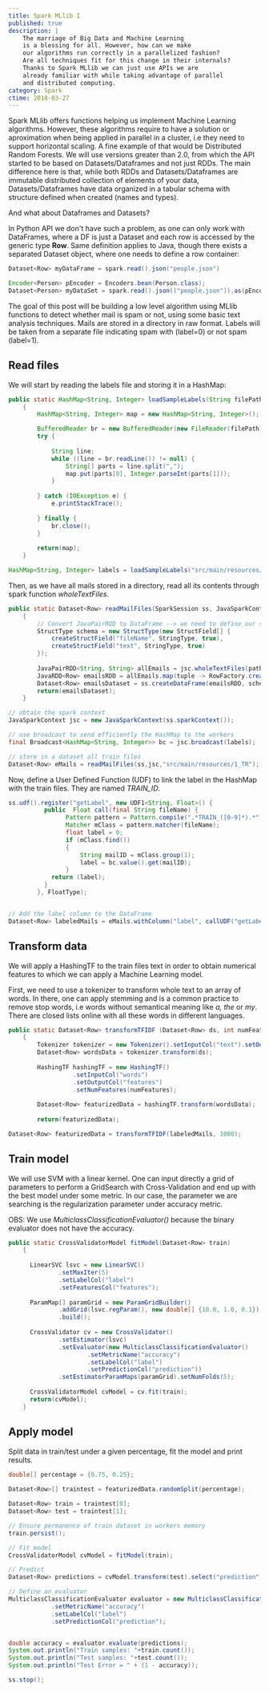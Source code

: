 ```yaml
---
title: Spark MLlib I
published: true
description: |
    The marriage of Big Data and Machine Learning
    is a blessing for all. However, how can we make
    our algorithms run correctly in a parallelized fashion?
    Are all techniques fit for this change in their internals?
    Thanks to Spark MLlib we can just use APIs we are
    already familiar with while taking advantage of parallel
    and distributed computing.
category: Spark
ctime: 2018-03-27
---
```


Spark MLlib offers functions helping us implement Machine Learning algorithms. However, these algorithms require to have a solution or aproximation when being applied in parallel in a cluster, i.e they need to support horizontal scaling. A fine example of that would be Distributed Random Forests. We will use versions greater than 2.0, from which the API started to be based on Datasets/Dataframes and not just RDDs. The main difference here is that, while both RDDs and Datasets/Dataframes are immutable distributed collection of elements of your data, Datasets/Dataframes have data organized in a tabular schema with structure defined when created (names and types).

And what about Dataframes and Datasets?

In Python API we don't have such a problem, as one can only work with DataFrames, where a DF is just a Dataset and each row is accessed by the generic type **Row**. Same definition applies to Java, though there exists a separated Dataset object, where one needs to define a row container:

```java
Dataset<Row> myDataFrame = spark.read().json("people.json")

Encoder<Person> pEncoder = Encoders.bean(Person.class);
Dataset<Person> myDataSet = spark.read().json(("people.json")).as(pEncoder);
```

The goal of this post will be building a low level algorithm using MLlib functions to detect whether mail is spam or not, using some basic text analysis techniques. Mails are stored in a directory in raw format. Labels will be taken from a separate file indicating spam with (label=0) or not spam (label=1).

## Read files

We will start by reading the labels file and storing it in a HashMap:

```java
public static HashMap<String, Integer> loadSampleLabels(String filePath) throws IOException
	{
		HashMap<String, Integer> map = new HashMap<String, Integer>();

		BufferedReader br = new BufferedReader(new FileReader(filePath));
		try {
			
		    String line;
		    while ((line = br.readLine()) != null) {
		    	String[] parts = line.split(",");
		    	map.put(parts[0], Integer.parseInt(parts[1]));
		    }
		    
		} catch (IOException e) {
			e.printStackTrace();
			
		} finally {
		    br.close();
		}
		
		return(map);
	}
```

```java
HashMap<String, Integer> labels = loadSampleLabels("src/main/resources/1_spam-mail.tr.label");
```

Then, as we have all mails stored in a directory, read all its contents through spark function *wholeTextFiles*.

```java
public static Dataset<Row> readMailFiles(SparkSession ss, JavaSparkContext jsc, String path)
	{
		// Convert JavaPairRDD to DataFrame --> we need to define our schema.
		StructType schema = new StructType(new StructField[] {
			createStructField("fileName", StringType, true),
			createStructField("text", StringType, true)
		});
		
		JavaPairRDD<String, String> allEmails = jsc.wholeTextFiles(path);
		JavaRDD<Row> emailsRDD = allEmails.map(tuple -> RowFactory.create(tuple._1(), tuple._2()));
		Dataset<Row> emailsDataset = ss.createDataFrame(emailsRDD, schema);
		return(emailsDataset);
	}
```

```java
// obtain the spark context
JavaSparkContext jsc = new JavaSparkContext(ss.sparkContext());

// use broadcast to send efficiently the HashMap to the workers
final Broadcast<HashMap<String, Integer>> bc = jsc.broadcast(labels);

// store in a dataset all train files
Dataset<Row> eMails = readMailFiles(ss,jsc,"src/main/resources/1_TR");
```

Now, define a User Defined Function (UDF) to link the label in the HashMap with the train files. They are named *TRAIN_ID*. 
```java
ss.udf().register("getLabel", new UDF1<String, Float>() {
	      public  Float call(final String fileName) {
	    	    Pattern pattern = Pattern.compile(".*TRAIN_([0-9]*).*");
				Matcher mClass = pattern.matcher(fileName);
				float label = 0;
				if (mClass.find())
	            {
	            	String mailID = mClass.group(1);
	            	label = bc.value().get(mailID);
	            }
	        return (label);
	      }
	    }, FloatType);	 	


// Add the label column to the DataFrame
Dataset<Row> labeledMails = eMails.withColumn("label", callUDF("getLabel", eMails.col("fileName")));
```

## Transform data

We will apply a HashingTF to the train files text in order to obtain numerical features to which we can apply a Machine Learning model. 

First, we need to use a tokenizer to transform whole text to an array of words. In there, one can apply stemming and is a common practice to remove stop words, i.e words without semantical meaning like *a, the* or  *my*. There are closed lists online with all these words in different languages.

```java
public static Dataset<Row> transformTFIDF (Dataset<Row> ds, int numFeatures)
	{
		Tokenizer tokenizer = new Tokenizer().setInputCol("text").setOutputCol("words");
		Dataset<Row> wordsData = tokenizer.transform(ds);
		
		HashingTF hashingTF = new HashingTF()
			      .setInputCol("words")
			      .setOutputCol("features")
			      .setNumFeatures(numFeatures);
		
		Dataset<Row> featurizedData = hashingTF.transform(wordsData);
		
	    return(featurizedData);
```

```java
Dataset<Row> featurizedData = transformTFIDF(labeledMails, 1000);
```

## Train model

We will use SVM with a linear kernel. One can input directly a grid of parameters to perform a GridSearch with Cross-Validation and end up with the best model under some metric. In our case, the parameter we are searching is the regularization parameter under accuracy metric. 

OBS: We use *MulticlassClassificationEvaluator()* because the binary evaluator does not have the accuracy.

```java
public static CrossValidatorModel fitModel(Dataset<Row> train)
	{
	  
	  LinearSVC lsvc = new LinearSVC()
	          .setMaxIter(5)
	          .setLabelCol("label")
	          .setFeaturesCol("features");
	    
	  ParamMap[] paramGrid = new ParamGridBuilder()
			  .addGrid(lsvc.regParam(), new double[] {10.0, 1.0, 0.1})
			  .build();
	  
	  CrossValidator cv = new CrossValidator()
			  .setEstimator(lsvc)
			  .setEvaluator(new MulticlassClassificationEvaluator()
					  .setMetricName("accuracy")
					  .setLabelCol("label")
					  .setPredictionCol("prediction"))
			  .setEstimatorParamMaps(paramGrid).setNumFolds(5);
	  
      CrossValidatorModel cvModel = cv.fit(train);
      return(cvModel);
	}
```

## Apply model

Split data in train/test under a given percentage, fit the model and print results.

```java
double[] percentage = {0.75, 0.25};
	    
Dataset<Row>[] traintest = featurizedData.randomSplit(percentage);

Dataset<Row> train = traintest[0];
Dataset<Row> test = traintest[1];	      

// Ensure permanence of train dataset in workers memory
train.persist();

// Fit model
CrossValidatorModel cvModel = fitModel(train);

// Predict
Dataset<Row> predictions = cvModel.transform(test).select("prediction","label");

// Define an evaluator
MulticlassClassificationEvaluator evaluator = new MulticlassClassificationEvaluator()
	        .setMetricName("accuracy")
	        .setLabelCol("label")
	        .setPredictionCol("prediction");


double accuracy = evaluator.evaluate(predictions);
System.out.println("Train samples: "+train.count());
System.out.println("Test samples: "+test.count());
System.out.println("Test Error = " + (1 - accuracy));

ss.stop(); 
```
